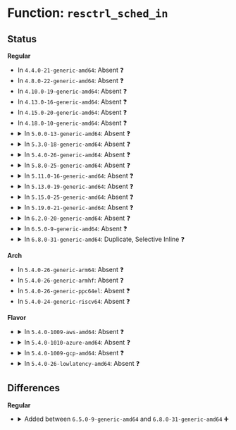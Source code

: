 # Function: <code>resctrl_sched_in</code>

## Status
<b>Regular</b>
<ul>
<li>
In <code>4.4.0-21-generic-amd64</code>: Absent ❓
</li>
<li>
In <code>4.8.0-22-generic-amd64</code>: Absent ❓
</li>
<li>
In <code>4.10.0-19-generic-amd64</code>: Absent ❓
</li>
<li>
In <code>4.13.0-16-generic-amd64</code>: Absent ❓
</li>
<li>
In <code>4.15.0-20-generic-amd64</code>: Absent ❓
</li>
<li>
In <code>4.18.0-10-generic-amd64</code>: Absent ❓
</li>
<li>
<details>
<summary>In <code>5.0.0-13-generic-amd64</code>: Absent ❓</summary>

```json
{
  "name": "resctrl_sched_in",
  "collision_type": "Static Duplication",
  "inline_type": "Full",
  "funcs": [
    {
      "addr": 18446744071579031760,
      "name": "resctrl_sched_in",
      "external": false,
      "loc": "arch/x86/include/asm/resctrl_sched.h:81",
      "file": "arch/x86/kernel/process_64.c",
      "inline": "declared, inlined",
      "caller_inline": [
        "arch/x86/kernel/process_64.c:__switch_to"
      ],
      "caller_func": []
    },
    {
      "addr": 18446744071579205267,
      "name": "resctrl_sched_in",
      "external": false,
      "loc": "arch/x86/include/asm/resctrl_sched.h:81",
      "file": "arch/x86/kernel/cpu/resctrl/rdtgroup.c",
      "inline": "declared, inlined",
      "caller_inline": [
        "arch/x86/kernel/cpu/resctrl/rdtgroup.c:move_myself",
        "arch/x86/kernel/cpu/resctrl/rdtgroup.c:update_closid_rmid"
      ],
      "caller_func": []
    }
  ],
  "symbols": []
}
```
</details>
</li>
<li>
<details>
<summary>In <code>5.3.0-18-generic-amd64</code>: Absent ❓</summary>

```json
{
  "name": "resctrl_sched_in",
  "collision_type": "Static Duplication",
  "inline_type": "Full",
  "funcs": [
    {
      "addr": 18446744071579039393,
      "name": "resctrl_sched_in",
      "external": false,
      "loc": "arch/x86/include/asm/resctrl_sched.h:81",
      "file": "arch/x86/kernel/process_64.c",
      "inline": "declared, inlined",
      "caller_inline": [
        "arch/x86/kernel/process_64.c:__switch_to"
      ],
      "caller_func": []
    },
    {
      "addr": 18446744071579218196,
      "name": "resctrl_sched_in",
      "external": false,
      "loc": "arch/x86/include/asm/resctrl_sched.h:81",
      "file": "arch/x86/kernel/cpu/resctrl/rdtgroup.c",
      "inline": "declared, inlined",
      "caller_inline": [
        "arch/x86/kernel/cpu/resctrl/rdtgroup.c:move_myself",
        "arch/x86/kernel/cpu/resctrl/rdtgroup.c:update_closid_rmid"
      ],
      "caller_func": []
    }
  ],
  "symbols": []
}
```
</details>
</li>
<li>
<details>
<summary>In <code>5.4.0-26-generic-amd64</code>: Absent ❓</summary>

```json
{
  "name": "resctrl_sched_in",
  "collision_type": "Static Duplication",
  "inline_type": "Full",
  "funcs": [
    {
      "addr": 18446744071579041793,
      "name": "resctrl_sched_in",
      "external": false,
      "loc": "arch/x86/include/asm/resctrl_sched.h:81",
      "file": "arch/x86/kernel/process_64.c",
      "inline": "declared, inlined",
      "caller_inline": [
        "arch/x86/kernel/process_64.c:__switch_to"
      ],
      "caller_func": []
    },
    {
      "addr": 18446744071579220516,
      "name": "resctrl_sched_in",
      "external": false,
      "loc": "arch/x86/include/asm/resctrl_sched.h:81",
      "file": "arch/x86/kernel/cpu/resctrl/rdtgroup.c",
      "inline": "declared, inlined",
      "caller_inline": [
        "arch/x86/kernel/cpu/resctrl/rdtgroup.c:move_myself",
        "arch/x86/kernel/cpu/resctrl/rdtgroup.c:update_closid_rmid"
      ],
      "caller_func": []
    }
  ],
  "symbols": []
}
```
</details>
</li>
<li>
<details>
<summary>In <code>5.8.0-25-generic-amd64</code>: Absent ❓</summary>

```json
{
  "name": "resctrl_sched_in",
  "collision_type": "Static Duplication",
  "inline_type": "Full",
  "funcs": [
    {
      "addr": 18446744071579052163,
      "name": "resctrl_sched_in",
      "external": false,
      "loc": "arch/x86/include/asm/resctrl.h:81",
      "file": "arch/x86/kernel/process_64.c",
      "inline": "declared, inlined",
      "caller_inline": [
        "arch/x86/kernel/process_64.c:__switch_to"
      ],
      "caller_func": []
    },
    {
      "addr": 18446744071579235555,
      "name": "resctrl_sched_in",
      "external": false,
      "loc": "arch/x86/include/asm/resctrl.h:81",
      "file": "arch/x86/kernel/cpu/resctrl/rdtgroup.c",
      "inline": "declared, inlined",
      "caller_inline": [
        "arch/x86/kernel/cpu/resctrl/rdtgroup.c:move_myself",
        "arch/x86/kernel/cpu/resctrl/rdtgroup.c:update_cpu_closid_rmid"
      ],
      "caller_func": []
    }
  ],
  "symbols": []
}
```
</details>
</li>
<li>
<details>
<summary>In <code>5.11.0-16-generic-amd64</code>: Absent ❓</summary>

```json
{
  "name": "resctrl_sched_in",
  "collision_type": "Static Duplication",
  "inline_type": "Full",
  "funcs": [
    {
      "addr": 18446744071579055324,
      "name": "resctrl_sched_in",
      "external": false,
      "loc": "arch/x86/include/asm/resctrl.h:81",
      "file": "arch/x86/kernel/process_64.c",
      "inline": "declared, inlined",
      "caller_inline": [
        "arch/x86/kernel/process_64.c:__switch_to"
      ],
      "caller_func": []
    },
    {
      "addr": 18446744071579234071,
      "name": "resctrl_sched_in",
      "external": false,
      "loc": "arch/x86/include/asm/resctrl.h:81",
      "file": "arch/x86/kernel/cpu/resctrl/rdtgroup.c",
      "inline": "declared, inlined",
      "caller_inline": [
        "arch/x86/kernel/cpu/resctrl/rdtgroup.c:update_closid_rmid"
      ],
      "caller_func": []
    }
  ],
  "symbols": []
}
```
</details>
</li>
<li>
<details>
<summary>In <code>5.13.0-19-generic-amd64</code>: Absent ❓</summary>

```json
{
  "name": "resctrl_sched_in",
  "collision_type": "Static Duplication",
  "inline_type": "Full",
  "funcs": [
    {
      "addr": 18446744071579062227,
      "name": "resctrl_sched_in",
      "external": false,
      "loc": "arch/x86/include/asm/resctrl.h:84",
      "file": "arch/x86/kernel/process_64.c",
      "inline": "declared, inlined",
      "caller_inline": [
        "arch/x86/kernel/process_64.c:__switch_to"
      ],
      "caller_func": []
    },
    {
      "addr": 18446744071579243093,
      "name": "resctrl_sched_in",
      "external": false,
      "loc": "arch/x86/include/asm/resctrl.h:84",
      "file": "arch/x86/kernel/cpu/resctrl/rdtgroup.c",
      "inline": "declared, inlined",
      "caller_inline": [
        "arch/x86/kernel/cpu/resctrl/rdtgroup.c:rdtgroup_tasks_write",
        "arch/x86/kernel/cpu/resctrl/rdtgroup.c:update_closid_rmid"
      ],
      "caller_func": []
    }
  ],
  "symbols": []
}
```
</details>
</li>
<li>
<details>
<summary>In <code>5.15.0-25-generic-amd64</code>: Absent ❓</summary>

```json
{
  "name": "resctrl_sched_in",
  "collision_type": "Static Duplication",
  "inline_type": "Full",
  "funcs": [
    {
      "addr": 18446744071579083494,
      "name": "resctrl_sched_in",
      "external": false,
      "loc": "arch/x86/include/asm/resctrl.h:84",
      "file": "arch/x86/kernel/process_64.c",
      "inline": "declared, inlined",
      "caller_inline": [
        "arch/x86/kernel/process_64.c:__switch_to"
      ],
      "caller_func": []
    },
    {
      "addr": 18446744071579283221,
      "name": "resctrl_sched_in",
      "external": false,
      "loc": "arch/x86/include/asm/resctrl.h:84",
      "file": "arch/x86/kernel/cpu/resctrl/rdtgroup.c",
      "inline": "declared, inlined",
      "caller_inline": [
        "arch/x86/kernel/cpu/resctrl/rdtgroup.c:rdtgroup_tasks_write",
        "arch/x86/kernel/cpu/resctrl/rdtgroup.c:update_closid_rmid"
      ],
      "caller_func": []
    }
  ],
  "symbols": []
}
```
</details>
</li>
<li>
<details>
<summary>In <code>5.19.0-21-generic-amd64</code>: Absent ❓</summary>

```json
{
  "name": "resctrl_sched_in",
  "collision_type": "Static Duplication",
  "inline_type": "Full",
  "funcs": [
    {
      "addr": 18446744071579112254,
      "name": "resctrl_sched_in",
      "external": false,
      "loc": "arch/x86/include/asm/resctrl.h:84",
      "file": "arch/x86/kernel/process_64.c",
      "inline": "declared, inlined",
      "caller_inline": [
        "arch/x86/kernel/process_64.c:__switch_to"
      ],
      "caller_func": []
    },
    {
      "addr": 18446744071579337227,
      "name": "resctrl_sched_in",
      "external": false,
      "loc": "arch/x86/include/asm/resctrl.h:84",
      "file": "arch/x86/kernel/cpu/resctrl/rdtgroup.c",
      "inline": "declared, inlined",
      "caller_inline": [
        "arch/x86/kernel/cpu/resctrl/rdtgroup.c:rdtgroup_tasks_write",
        "arch/x86/kernel/cpu/resctrl/rdtgroup.c:update_closid_rmid"
      ],
      "caller_func": []
    }
  ],
  "symbols": []
}
```
</details>
</li>
<li>
<details>
<summary>In <code>6.2.0-20-generic-amd64</code>: Absent ❓</summary>

```json
{
  "name": "resctrl_sched_in",
  "collision_type": "Static Duplication",
  "inline_type": "Full",
  "funcs": [
    {
      "addr": 18446744071579150990,
      "name": "resctrl_sched_in",
      "external": false,
      "loc": "arch/x86/include/asm/resctrl.h:91",
      "file": "arch/x86/kernel/process_64.c",
      "inline": "declared, inlined",
      "caller_inline": [
        "arch/x86/kernel/process_64.c:__switch_to"
      ],
      "caller_func": []
    },
    {
      "addr": 18446744071579405869,
      "name": "resctrl_sched_in",
      "external": false,
      "loc": "arch/x86/include/asm/resctrl.h:91",
      "file": "arch/x86/kernel/cpu/resctrl/rdtgroup.c",
      "inline": "declared, inlined",
      "caller_inline": [
        "arch/x86/kernel/cpu/resctrl/rdtgroup.c:rdtgroup_tasks_write",
        "arch/x86/kernel/cpu/resctrl/rdtgroup.c:update_closid_rmid"
      ],
      "caller_func": []
    }
  ],
  "symbols": []
}
```
</details>
</li>
<li>
<details>
<summary>In <code>6.5.0-9-generic-amd64</code>: Absent ❓</summary>

```json
{
  "name": "resctrl_sched_in",
  "collision_type": "Static Duplication",
  "inline_type": "Full",
  "funcs": [
    {
      "addr": 18446744071579153102,
      "name": "resctrl_sched_in",
      "external": false,
      "loc": "arch/x86/include/asm/resctrl.h:91",
      "file": "arch/x86/kernel/process_64.c",
      "inline": "declared, inlined",
      "caller_inline": [
        "arch/x86/kernel/process_64.c:__switch_to"
      ],
      "caller_func": []
    },
    {
      "addr": 18446744071579417901,
      "name": "resctrl_sched_in",
      "external": false,
      "loc": "arch/x86/include/asm/resctrl.h:91",
      "file": "arch/x86/kernel/cpu/resctrl/rdtgroup.c",
      "inline": "declared, inlined",
      "caller_inline": [
        "arch/x86/kernel/cpu/resctrl/rdtgroup.c:rdtgroup_tasks_write",
        "arch/x86/kernel/cpu/resctrl/rdtgroup.c:update_cpu_closid_rmid"
      ],
      "caller_func": []
    }
  ],
  "symbols": []
}
```
</details>
</li>
<li>
<details>
<summary>In <code>6.8.0-31-generic-amd64</code>: Duplicate, Selective Inline ❓</summary>

```c
void resctrl_sched_in(struct task_struct * tsk)
```

```json
{
  "name": "resctrl_sched_in",
  "collision_type": "Static Duplication",
  "inline_type": "Selective",
  "funcs": [
    {
      "addr": 18446744071579182398,
      "name": "resctrl_sched_in",
      "external": false,
      "loc": "arch/x86/include/asm/resctrl.h:91",
      "file": "arch/x86/kernel/process_64.c",
      "inline": "declared, inlined",
      "caller_inline": [
        "arch/x86/kernel/process_64.c:__switch_to"
      ],
      "caller_func": []
    },
    {
      "addr": 18446744071579436826,
      "name": "resctrl_sched_in",
      "external": false,
      "loc": "arch/x86/include/asm/resctrl.h:91",
      "file": "arch/x86/kernel/cpu/resctrl/rdtgroup.c",
      "inline": "declared, inlined",
      "caller_inline": [
        "arch/x86/kernel/cpu/resctrl/rdtgroup.c:update_cpu_closid_rmid"
      ],
      "caller_func": [
        "arch/x86/kernel/cpu/resctrl/rdtgroup.c:rdtgroup_tasks_write"
      ]
    }
  ],
  "symbols": [
    {
      "addr": 18446744071579436624,
      "name": "resctrl_sched_in",
      "section": ".text",
      "bind": "STB_LOCAL",
      "size": 135
    }
  ]
}
```
</details>
</li>
</ul>
<b>Arch</b>
<ul>
<li>
In <code>5.4.0-26-generic-arm64</code>: Absent ❓
</li>
<li>
In <code>5.4.0-26-generic-armhf</code>: Absent ❓
</li>
<li>
In <code>5.4.0-26-generic-ppc64el</code>: Absent ❓
</li>
<li>
In <code>5.4.0-24-generic-riscv64</code>: Absent ❓
</li>
</ul>
<b>Flavor</b>
<ul>
<li>
<details>
<summary>In <code>5.4.0-1009-aws-amd64</code>: Absent ❓</summary>

```json
{
  "name": "resctrl_sched_in",
  "collision_type": "Static Duplication",
  "inline_type": "Full",
  "funcs": [
    {
      "addr": 18446744071579042145,
      "name": "resctrl_sched_in",
      "external": false,
      "loc": "arch/x86/include/asm/resctrl_sched.h:81",
      "file": "arch/x86/kernel/process_64.c",
      "inline": "declared, inlined",
      "caller_inline": [
        "arch/x86/kernel/process_64.c:__switch_to"
      ],
      "caller_func": []
    },
    {
      "addr": 18446744071579219364,
      "name": "resctrl_sched_in",
      "external": false,
      "loc": "arch/x86/include/asm/resctrl_sched.h:81",
      "file": "arch/x86/kernel/cpu/resctrl/rdtgroup.c",
      "inline": "declared, inlined",
      "caller_inline": [
        "arch/x86/kernel/cpu/resctrl/rdtgroup.c:move_myself",
        "arch/x86/kernel/cpu/resctrl/rdtgroup.c:update_closid_rmid"
      ],
      "caller_func": []
    }
  ],
  "symbols": []
}
```
</details>
</li>
<li>
<details>
<summary>In <code>5.4.0-1010-azure-amd64</code>: Absent ❓</summary>

```json
{
  "name": "resctrl_sched_in",
  "collision_type": "Static Duplication",
  "inline_type": "Full",
  "funcs": [
    {
      "addr": 18446744071578975164,
      "name": "resctrl_sched_in",
      "external": false,
      "loc": "arch/x86/include/asm/resctrl_sched.h:81",
      "file": "arch/x86/kernel/process_64.c",
      "inline": "declared, inlined",
      "caller_inline": [
        "arch/x86/kernel/process_64.c:__switch_to"
      ],
      "caller_func": []
    },
    {
      "addr": 18446744071579154196,
      "name": "resctrl_sched_in",
      "external": false,
      "loc": "arch/x86/include/asm/resctrl_sched.h:81",
      "file": "arch/x86/kernel/cpu/resctrl/rdtgroup.c",
      "inline": "declared, inlined",
      "caller_inline": [
        "arch/x86/kernel/cpu/resctrl/rdtgroup.c:move_myself",
        "arch/x86/kernel/cpu/resctrl/rdtgroup.c:update_closid_rmid"
      ],
      "caller_func": []
    }
  ],
  "symbols": []
}
```
</details>
</li>
<li>
<details>
<summary>In <code>5.4.0-1009-gcp-amd64</code>: Absent ❓</summary>

```json
{
  "name": "resctrl_sched_in",
  "collision_type": "Static Duplication",
  "inline_type": "Full",
  "funcs": [
    {
      "addr": 18446744071579041729,
      "name": "resctrl_sched_in",
      "external": false,
      "loc": "arch/x86/include/asm/resctrl_sched.h:81",
      "file": "arch/x86/kernel/process_64.c",
      "inline": "declared, inlined",
      "caller_inline": [
        "arch/x86/kernel/process_64.c:__switch_to"
      ],
      "caller_func": []
    },
    {
      "addr": 18446744071579220436,
      "name": "resctrl_sched_in",
      "external": false,
      "loc": "arch/x86/include/asm/resctrl_sched.h:81",
      "file": "arch/x86/kernel/cpu/resctrl/rdtgroup.c",
      "inline": "declared, inlined",
      "caller_inline": [
        "arch/x86/kernel/cpu/resctrl/rdtgroup.c:move_myself",
        "arch/x86/kernel/cpu/resctrl/rdtgroup.c:update_closid_rmid"
      ],
      "caller_func": []
    }
  ],
  "symbols": []
}
```
</details>
</li>
<li>
<details>
<summary>In <code>5.4.0-26-lowlatency-amd64</code>: Absent ❓</summary>

```json
{
  "name": "resctrl_sched_in",
  "collision_type": "Static Duplication",
  "inline_type": "Full",
  "funcs": [
    {
      "addr": 18446744071579045393,
      "name": "resctrl_sched_in",
      "external": false,
      "loc": "arch/x86/include/asm/resctrl_sched.h:81",
      "file": "arch/x86/kernel/process_64.c",
      "inline": "declared, inlined",
      "caller_inline": [
        "arch/x86/kernel/process_64.c:__switch_to"
      ],
      "caller_func": []
    },
    {
      "addr": 18446744071579225771,
      "name": "resctrl_sched_in",
      "external": false,
      "loc": "arch/x86/include/asm/resctrl_sched.h:81",
      "file": "arch/x86/kernel/cpu/resctrl/rdtgroup.c",
      "inline": "declared, inlined",
      "caller_inline": [
        "arch/x86/kernel/cpu/resctrl/rdtgroup.c:move_myself",
        "arch/x86/kernel/cpu/resctrl/rdtgroup.c:update_closid_rmid"
      ],
      "caller_func": []
    }
  ],
  "symbols": []
}
```
</details>
</li>
</ul>

## Differences
<b>Regular</b>
<ul>
<li>
<details>
<summary>Added between <code>6.5.0-9-generic-amd64</code> and <code>6.8.0-31-generic-amd64</code> ➕</summary>

```c
void resctrl_sched_in(struct task_struct * tsk)
```
</details>
</li>
</ul>
